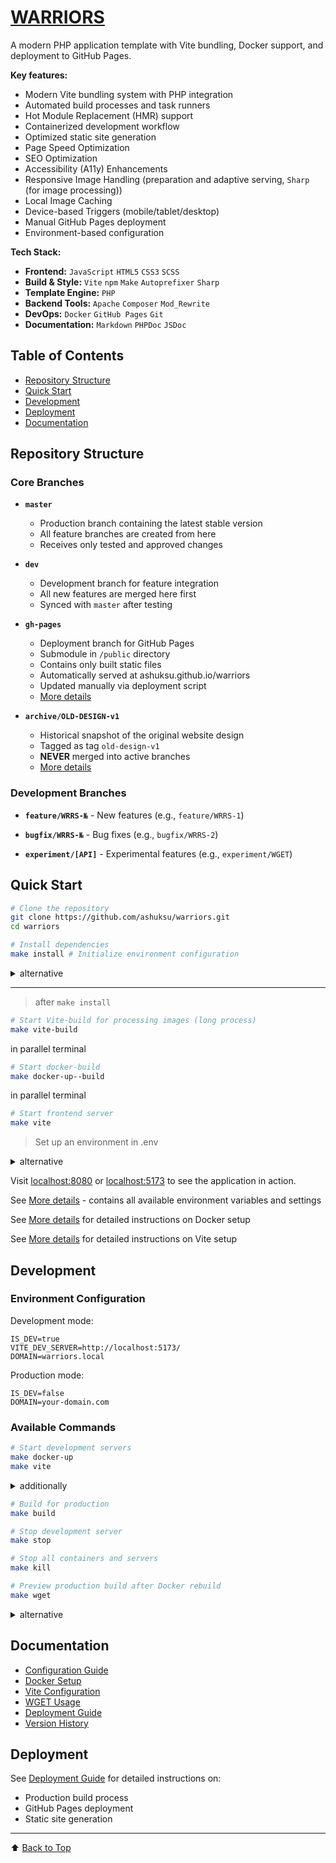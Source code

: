 # [WARRIORS](https://ashuksu.github.io/warriors)

A modern PHP application template with Vite bundling, Docker support, and deployment to GitHub Pages.

**Key features:**

- Modern Vite bundling system with PHP integration
- Automated build processes and task runners
- Hot Module Replacement (HMR) support
- Containerized development workflow
- Optimized static site generation
- Page Speed Optimization
- SEO Optimization
- Accessibility (A11y) Enhancements
- Responsive Image Handling (preparation and adaptive serving, `Sharp` (for image processing))
- Local Image Caching
- Device-based Triggers (mobile/tablet/desktop)
- Manual GitHub Pages deployment
- Environment-based configuration

**Tech Stack:**

* **Frontend:** `JavaScript` `HTML5` `CSS3` `SCSS`
* **Build & Style:** `Vite` `npm` `Make` `Autoprefixer` `Sharp`
* **Template Engine:** `PHP`
* **Backend Tools:** `Apache` `Composer` `Mod_Rewrite`
* **DevOps:** `Docker` `GitHub Pages` `Git`
* **Documentation:** `Markdown` `PHPDoc` `JSDoc`

## Table of Contents

* [Repository Structure](#repository-structure)
* [Quick Start](#quick-start)
* [Development](#development)
* [Deployment](#deployment)
* [Documentation](#documentation)

## Repository Structure

### Core Branches

* **`master`**
    - Production branch containing the latest stable version
    - All feature branches are created from here
    - Receives only tested and approved changes

* **`dev`**
    - Development branch for feature integration
    - All new features are merged here first
    - Synced with `master` after testing

* **`gh-pages`**
    - Deployment branch for GitHub Pages
    - Submodule in `/public` directory
    - Contains only built static files
    - Automatically served at ashuksu.github.io/warriors
    - Updated manually via deployment script
    - [More details](docs/deployment.md)

* **`archive/OLD-DESIGN-v1`**
    - Historical snapshot of the original website design
    - Tagged as tag `old-design-v1`
    - **NEVER** merged into active branches
    - [More details](docs/version-v1.md)

### Development Branches

* **`feature/WRRS-№`** - New features (e.g., `feature/WRRS-1`)

* **`bugfix/WRRS-№`** - Bug fixes (e.g., `bugfix/WRRS-2`)

* **`experiment/[API]`** - Experimental features (e.g., `experiment/WGET`)

## Quick Start

```bash
# Clone the repository
git clone https://github.com/ashuksu/warriors.git
cd warriors
```

```bash
# Install dependencies
make install # Initialize environment configuration
```

<details>
  <summary>alternative</summary>

#### automatically installation of dependencies and building the project in parallel

```bash
# Install dependencies and start development server
make install-async # Initialize environment configuration
```

</details>

---

> after `make install`

```bash
# Start Vite-build for processing images (long process)
make vite-build
```

in parallel terminal

```bash
# Start docker-build
make docker-up--build
```

in parallel terminal

```bash
# Start frontend server
make vite
```

> Set up an environment in .env

<details>
  <summary>alternative</summary>

```bash
cp .env.example .env # Copy example environment file

composer install          # Install dependencies
npm install

vite build                # the Vite build
composer dump-autoload    # to update startup
docker-compose up --build # Build the Docker image
vite                      # Start dev server
```

</details>

Visit [localhost:8080](http://localhost:8080) or [localhost:5173](http://localhost:5173) to see the application in
action.

See [More details](docs/docker.md#configuration-and-environment-variables) - contains all available environment
variables and settings

See [More details](docs/docker.md#installation) for detailed instructions on Docker setup

See [More details](docs/vite.md#installation) for detailed instructions on Vite setup

## Development

### Environment Configuration

Development mode:

```.env
IS_DEV=true
VITE_DEV_SERVER=http://localhost:5173/
DOMAIN=warriors.local
```

Production mode:

```.env
IS_DEV=false
DOMAIN=your-domain.com
```

### Available Commands

```bash
# Start development servers
make docker-up      
make vite   
```

<details>
  <summary>additionally</summary>

```bash
# Start development server
make dev       
```

</details>

```bash
# Build for production
make build 
```

```bash
# Stop development server
make stop 
```

```bash
# Stop all containers and servers
make kill
```

```bash
# Preview production build after Docker rebuild
make wget
```

<details>
  <summary>alternative</summary>

```bash

npm run dev    # Start development server
npm run build  # Build for production
npm run stop   # Stop development server
npm run kill   # Stop all containers and servers

# Preview production build after Docker rebuild
npm run docker:build && vite preview 
```

</details>

## Documentation

* [Configuration Guide](docs/config.md)
* [Docker Setup](docs/docker.md)
* [Vite Configuration](docs/vite.md)
* [WGET Usage](docs/wget.md)
* [Deployment Guide](docs/deployment.md)
* [Version History](docs/version-v1.md)

## Deployment

See [Deployment Guide](docs/deployment.md) for detailed instructions on:

- Production build process
- GitHub Pages deployment
- Static site generation

---

⬆️ [Back to Top](#warriors)
